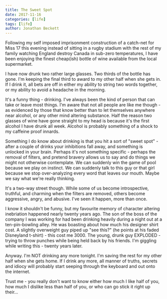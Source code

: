 ```yaml
---
title: The Sweet Spot
date: 2017-11-16
categories: [life]
tags: [life]
author: Jonathan Beckett
---
```


Following my self imposed imprisonment construction of a catch-net for Miss 17 this evening instead of sitting in a rugby stadium with the rest of my family watching England destroy Canada in sub-zero temperatures, I have been enjoying the finest cheap(ish) bottle of wine available from the local supermarket.

I have now drunk two rather large glasses. Two thirds of the bottle has gone. I'm keeping the final third to award to my other half when she gets in. If I drink it, all bets are off in either my ability to string two words together, or my ability to avoid a headache in the morning.

It's a funny thing - drinking. I've always been the kind of person that can take or leave most things. I'm aware that not all people are like me though - as evidenced by those that know better than to let themselves anywhere near alcohol, or any other mind altering substance. Half the reason two glasses of wine have gone straight to my head is because it's the first alcohol I have drunk all week. Alcohol is probably something of a shock to my caffeine proof innards.

Something I do know about drinking is that you hit a sort of "sweet spot" - after a couple of drinks your inhibitions fall away, and something is unlocked in your brain. Perhaps it's not something specific - perhaps the removal of filters, and pretend bravery allows us to say and do things we might not otherwise contemplate. We can suddenly win the game of pool because we play on instinct. We can suddenly talk to this guy or that girl because we stop over-analyzing every word that leaves our mouth. Maybe we say what we're really thinking.

It's a two-way street though. While some of us become introspective, truthful, and charming when the filters are removed, others become aggressive, angry, and abusive. I've seen it happen, more than once.

I know it shouldn't be funny, but my favourite memory of character altering inebriation happened nearly twenty years ago. The son of the boss of the company I was working for had been drinking heavily during a night out at a ten-pin-bowling alley. He was boasting about how much his designer shirt cost. A slightly overweight guy piped up "see this?" (he points at his faded Disneyland t-shirt) - this cost me 3000. The young, drunk guy EXPLODED - trying to throw punches while being held back by his friends. I'm giggling while writing this - twenty years later.

Anyway. I'm NOT drinking any more tonight. I'm saving the rest for my other half when she gets home. If I drink any more, all manner of truths, secrets and idiocy will probably start seeping through the keyboard and out onto the internet.

Trust me - you really don't want to know either how much I like half of you, how much I dislike less than half of you, or who can go stick it right up their...